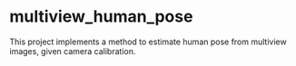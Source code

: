 # multiview_human_pose
This project implements a method to estimate human pose from multiview images, given camera calibration.
